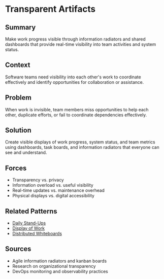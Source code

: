 # Transparent Artifacts

## Summary
Make work progress visible through information radiators and shared dashboards that provide real-time visibility into team activities and system status.

## Context
Software teams need visibility into each other's work to coordinate effectively and identify opportunities for collaboration or assistance.

## Problem
When work is invisible, team members miss opportunities to help each other, duplicate efforts, or fail to coordinate dependencies effectively.

## Solution
Create visible displays of work progress, system status, and team metrics using dashboards, task boards, and information radiators that everyone can see and understand.

## Forces
- Transparency vs. privacy
- Information overload vs. useful visibility
- Real-time updates vs. maintenance overhead
- Physical displays vs. digital accessibility

## Related Patterns
- [Daily Stand-Ups](daily-stand-ups.md)
- [Display of Work](../cross-disciplinary/display-of-work.md)
- [Distributed Whiteboards](distributed-whiteboards.md)

## Sources
- Agile information radiators and kanban boards
- Research on organizational transparency
- DevOps monitoring and observability practices